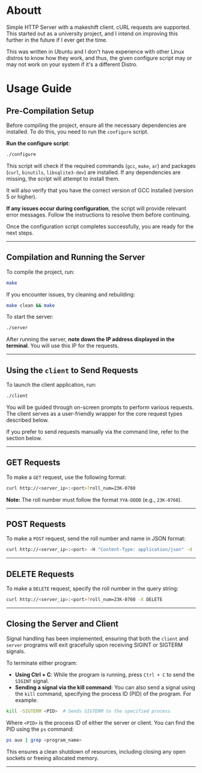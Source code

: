 # Aboutt

Simple HTTP Server with a makeshift client. cURL requests are supported. This started out as a university project, and I intend on improving this further in the future if I ever get the time.

This was written in Ubuntu and I don't have experience with other Linux distros to know how they work, and thus, the given configure script may or may not work on your system if it's a different Distro.

# Usage Guide

## Pre-Compilation Setup

Before compiling the project, ensure all the necessary dependencies are installed. To do this, you need to run the `configure` script.

**Run the configure script**:
```bash
./configure
```

This script will check if the required commands (`gcc`, `make`, `ar`) and packages (`curl`, `binutils`, `libsqlite3-dev`) are installed. If any dependencies are missing, the script will attempt to install them.

It will also verify that you have the correct version of GCC installed (version 5 or higher).

**If any issues occur during configuration**, the script will provide relevant error messages. Follow the instructions to resolve them before continuing.

Once the configuration script completes successfully, you are ready for the next steps.

---

## Compilation and Running the Server

To compile the project, run:
```bash
make
```

If you encounter issues, try cleaning and rebuilding:
```bash
make clean && make
```

To start the server:
```bash
./server
```

After running the server, **note down the IP address displayed in the terminal**. You will use this IP for the requests.

---

## Using the `client` to Send Requests

To launch the client application, run:

```bash
./client
```

You will be guided through on-screen prompts to perform various requests. The client serves as a user-friendly wrapper for the core request types described below.

If you prefer to send requests manually via the command line, refer to the section below.

---

## GET Requests

To make a `GET` request, use the following format:
```bash
curl http://<server_ip>:<port>?roll_num=23K-0760
```

**Note:** The roll number must follow the format `YYA-DDDD` (e.g., `23K-0760`).

---

## POST Requests

To make a `POST` request, send the roll number and name in JSON format:
```bash
curl http://<server_ip>:<port> -H "Content-Type: application/json" -d '{"roll_num": "23K-0760", "name": "Muhammad Abd-Ur-Rahman"}'
```

---

## DELETE Requests

To make a `DELETE` request, specify the roll number in the query string:
```bash
curl http://<server_ip>:<port>?roll_num=23K-0760 -X DELETE
```

---

##  Closing the Server and Client

Signal handling has been implemented, ensuring that both the `client` and `server` programs will exit gracefully upon receiving SIGINT or SIGTERM signals.

To terminate either program:

- **Using Ctrl + C**: While the program is running, press `Ctrl + C` to send the `SIGINT` signal.
- **Sending a signal via the kill command**: You can also send a signal using the `kill` command, specifying the process ID (PID) of the program. For example:
```bash
kill -SIGTERM <PID>  # Sends SIGTERM to the specified process
```

Where `<PID>` is the process ID of either the server or client. You can find the PID using the `ps` command:
```bash
ps aux | grep <program_name>
```

This ensures a clean shutdown of resources, including closing any open sockets or freeing allocated memory.

---
